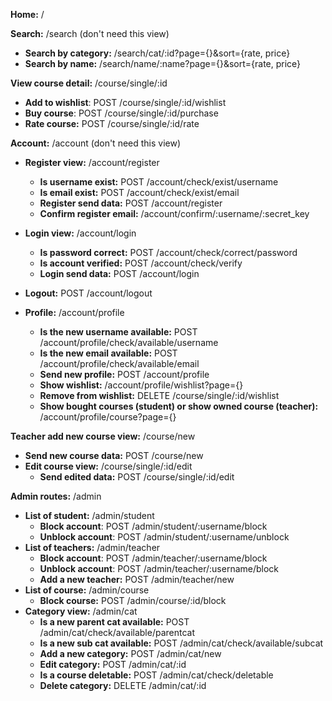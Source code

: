 **Home:** /

**Search:** /search (don't need this view)
* **Search by category:** /search/cat/:id?page={}&sort={rate, price}
* **Search by name:** /search/name/:name?page={}&sort={rate, price}

**View course detail:** /course/single/:id
* **Add to wishlist**: POST /course/single/:id/wishlist
* **Buy course**: POST /course/single/:id/purchase
* **Rate course:** POST /course/single/:id/rate

**Account:** /account (don't need this view)
* **Register view:** /account/register
  * **Is username exist:** POST /account/check/exist/username
  * **Is email exist:** POST /account/check/exist/email
  * **Register send data:** POST /account/register
  * **Confirm register email:** /account/confirm/:username/:secret_key
* **Login view:** /account/login
  * **Is password correct:** POST /account/check/correct/password
  * **Is account verified:** POST /account/check/verify
  * **Login send data:** POST /account/login
* **Logout:** POST /account/logout 

* **Profile:** /account/profile
  * **Is the new username available:** POST /account/profile/check/available/username
  * **Is the new email available:** POST /account/profile/check/available/email
  * **Send new profile:** POST /account/profile
  * **Show wishlist:** /account/profile/wishlist?page={}
  * **Remove from wishlist:** DELETE /course/single/:id/wishlist
  * **Show bought courses (student) or show owned course (teacher):** /account/profile/course?page={}

**Teacher add new course view:** /course/new
* **Send new course data:** POST /course/new
* **Edit course view:** /course/single/:id/edit
  * **Send edited data:** POST /course/single/:id/edit

**Admin routes:** /admin
* **List of student:** /admin/student
  * **Block account**: POST /admin/student/:username/block
  * **Unblock account**: POST /admin/student/:username/unblock
* **List of teachers:** /admin/teacher
  * **Block account**: POST /admin/teacher/:username/block
  * **Unblock account**: POST /admin/teacher/:username/block
  * **Add a new teacher:** POST /admin/teacher/new
* **List of course:** /admin/course
  * **Block course:** POST /admin/course/:id/block
* **Category view:** /admin/cat
  * **Is a new parent cat available:** POST /admin/cat/check/available/parentcat
  * **Is a new sub cat available:** POST /admin/cat/check/available/subcat
  * **Add a new category:** POST /admin/cat/new
  * **Edit category:** POST /admin/cat/:id
  * **Is a course deletable:** POST /admin/cat/check/deletable
  * **Delete category:** DELETE /admin/cat/:id